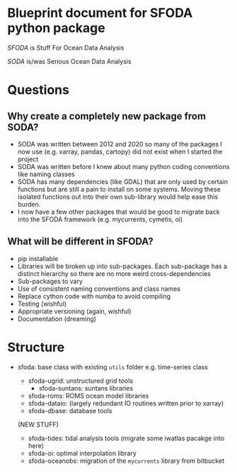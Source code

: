 # Blueprint document for SFODA python package

*SFODA* is Stuff For Ocean Data Analysis

*SODA* is/was Serious Ocean Data Analysis

# Questions

## Why create a completely new package from SODA?

 - SODA was written between 2012 and 2020 so many of the packages I now use (e.g. xarray, pandas, cartopy) did not exist when I started the project
 - SODA was written before I knew about many python coding conventions like naming classes
 - SODA has many dependencies (like GDAL) that are only used by certain functions but are still a pain to install on some systems. Moving these isolated functions out into their own sub-library would help ease this burden.
 - I now have a few other packages that would be good to migrate back into the SFODA framework (e.g. mycurrents, cymetis, oi)

## What will be different in SFODA?

 - pip installable
 - Libraries will be broken up into sub-packages. Each sub-package has a distinct hierarchy so there are no more weird cross-dependencies
 - Sub-packages to vary
 - Use of consistent naming conventions and class names
 - Replace cython code with numba to avoid compiling
 - Testing (wishful)
 - Appropriate versioning (again, wishful)
 - Documentation (dreaming)

# Structure

- sfoda: base class with existing `utils` folder e.g. time-series class

  - sfoda-ugrid: unstructured grid tools
    - sfoda-suntans: suntans libraries
  - sfoda-roms: ROMS ocean model libraries
  - sfoda-dataio: (largely redundant IO routines written prior to xarray)
  - sfoda-dbase: database tools

  (NEW STUFF)

  - sfoda-tides: tidal analysis tools (migrate some iwatlas pacakge into here)
  - sfoda-oi: optimal interpolation library
  - sfoda-oceanobs: migration of the `mycurrents` library from bitbucket

